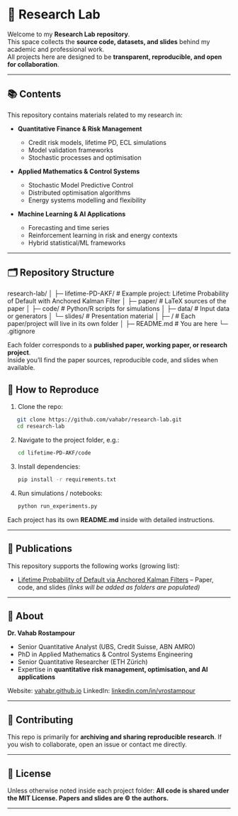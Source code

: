 # 🧪 Research Lab

Welcome to my **Research Lab repository**.  
This space collects the **source code, datasets, and slides** behind my academic and professional work.  
All projects here are designed to be **transparent, reproducible, and open for collaboration**.

---

## 📚 Contents

This repository contains materials related to my research in:

- **Quantitative Finance & Risk Management**  
  - Credit risk models, lifetime PD, ECL simulations  
  - Model validation frameworks  
  - Stochastic processes and optimisation  

- **Applied Mathematics & Control Systems**  
  - Stochastic Model Predictive Control  
  - Distributed optimisation algorithms  
  - Energy systems modelling and flexibility  

- **Machine Learning & AI Applications**  
  - Forecasting and time series  
  - Reinforcement learning in risk and energy contexts  
  - Hybrid statistical/ML frameworks  

---

## 🗂 Repository Structure


research-lab/
│
├─ lifetime-PD-AKF/          # Example project: Lifetime Probability of Default with Anchored Kalman Filter
│   ├─ paper/                # LaTeX sources of the paper
│   ├─ code/                 # Python/R scripts for simulations
│   ├─ data/                 # Input data or generators
│   └─ slides/               # Presentation material
│
├─ <future-projects>/        # Each paper/project will live in its own folder
│
├─ README.md                 # You are here
└─ .gitignore



Each folder corresponds to a **published paper, working paper, or research project**.  
Inside you’ll find the paper sources, reproducible code, and slides when available.



## 🚀 How to Reproduce

1. Clone the repo:
```bash
   git clone https://github.com/vahabr/research-lab.git
   cd research-lab
````

2. Navigate to the project folder, e.g.:

   ```bash
   cd lifetime-PD-AKF/code
   ```

3. Install dependencies:

   ```bash
   pip install -r requirements.txt
   ```

4. Run simulations / notebooks:

   ```bash
   python run_experiments.py
   ```

Each project has its own **README.md** inside with detailed instructions.

---

## 📝 Publications

This repository supports the following works (growing list):

* [Lifetime Probability of Default via Anchored Kalman Filters](#) – Paper, code, and slides
*(links will be added as folders are populated)*

---

## 👤 About

**Dr. Vahab Rostampour**

* Senior Quantitative Analyst (UBS, Credit Suisse, ABN AMRO)
* PhD in Applied Mathematics & Control Systems Engineering 
* Senior Quantitative Researcher (ETH Zürich)
* Expertise in **quantitative risk management, optimisation, and AI applications**

Website: [vahabr.github.io](https://vahabr.github.io)
LinkedIn: [linkedin.com/in/vrostampour](https://linkedin.com/in/vrostampour)

---

## 🤝 Contributing

This repo is primarily for **archiving and sharing reproducible research**.
If you wish to collaborate, open an issue or contact me directly.

---

## 📄 License

Unless otherwise noted inside each project folder:
**All code is shared under the MIT License. Papers and slides are © the authors.**

---


